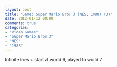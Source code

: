 ```yaml
---
layout: post
title: "Game: Super Mario Bros 3 (NES, 1988) (3)"
date: 2012-01-12 00:00
comments: true
categories:
- "Video Games"
- "Super Mario Bros 3"
- "NES"
- "1988"
---
```


Infinite lives + start at world 6, played to world 7    
